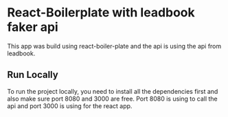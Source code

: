 # React-Boilerplate with leadbook faker api

This app was build using react-boiler-plate and the api is using the api from leadbook.

## Run Locally

To run the project locally, you need to install all the dependencies first and also make sure port 8080 and 3000 are free. Port 8080 is using to call the api and port 3000 is using for the react app.
